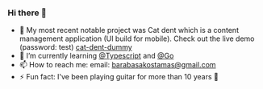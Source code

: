 ### Hi there 👋

- 🔭 My most recent notable project was Cat dent which is a content management application (UI build for mobile). Check out the live demo (password: test) [cat-dent-dummy](https://cat-dent-dummy.vercel.app/) 
- 🌱 I’m currently learning [@Typescript](https://github.com/microsoft/TypeScript) and [@Go](https://github.com/golang/go)
- 📫 How to reach me: email: barabasakostamas@gmail.com
- ⚡ Fun fact: I've been playing guitar for more than 10 years 🎸
